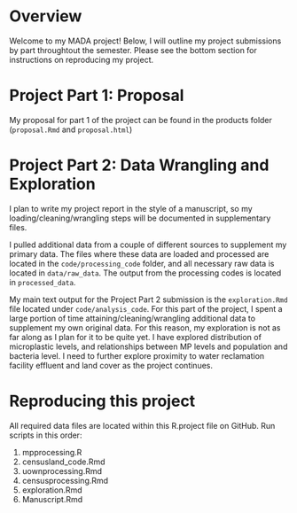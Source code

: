 # Overview
Welcome to my MADA project! Below, I will outline my project submissions by part throughtout the semester. Please see the bottom section for instructions on reproducing my project. 

# Project Part 1: Proposal
My proposal for part 1 of the project can be found in the products folder (`proposal.Rmd` and `proposal.html`)

# Project Part 2: Data Wrangling and Exploration
I plan to write my project report in the style of a manuscript, so my loading/cleaning/wrangling steps will be documented in supplementary files. 

I pulled additional data from a couple of different sources to supplement my primary data. The files where these data are loaded and processed are located in the `code/processing_code` folder, and all necessary raw data is located in `data/raw_data`. The output from the processing codes is located in `processed_data`. 

My main text output for the Project Part 2 submission is the `exploration.Rmd` file located under `code/analysis_code`. For this part of the project, I spent a large portion of time attaining/cleaning/wrangling additional data to supplement my own original data. For this reason, my exploration is not as far along as I plan for it to be quite yet. I have explored distribution of microplastic levels, and relationships between MP levels and population and bacteria level. I need to further explore proximity to water reclamation facility effluent and land cover as the project continues.

# Reproducing this project
All required data files are located within this R.project file on GitHub. Run scripts in this order:
1. mpprocessing.R
2. censusland_code.Rmd
3. uownprocessing.Rmd
4. censusprocessing.Rmd
5. exploration.Rmd
6. Manuscript.Rmd


